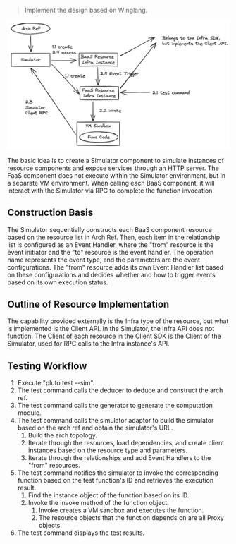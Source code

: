 > Implement the design based on Winglang.

![Simulator Design](../../../assets/simulator-design.png)

The basic idea is to create a Simulator component to simulate instances of resource components and expose services through an HTTP server. The FaaS component does not execute within the Simulator environment, but in a separate VM environment. When calling each BaaS component, it will interact with the Simulator via RPC to complete the function invocation.

## Construction Basis

The Simulator sequentially constructs each BaaS component resource based on the resource list in Arch Ref. Then, each item in the relationship list is configured as an Event Handler, where the "from" resource is the event initiator and the "to" resource is the event handler. The operation name represents the event type, and the parameters are the event configurations. The "from" resource adds its own Event Handler list based on these configurations and decides whether and how to trigger events based on its own execution status.

## Outline of Resource Implementation

The capability provided externally is the Infra type of the resource, but what is implemented is the Client API. In the Simulator, the Infra API does not function. The Client of each resource in the Client SDK is the Client of the Simulator, used for RPC calls to the Infra instance's API.

## Testing Workflow

1. Execute "pluto test --sim".
2. The test command calls the deducer to deduce and construct the arch ref.
3. The test command calls the generator to generate the computation module.
4. The test command calls the simulator adaptor to build the simulator based on the arch ref and obtain the simulator's URL.
   1. Build the arch topology.
   2. Iterate through the resources, load dependencies, and create client instances based on the resource type and parameters.
   3. Iterate through the relationships and add Event Handlers to the "from" resources.
5. The test command notifies the simulator to invoke the corresponding function based on the test function's ID and retrieves the execution result.
   1. Find the instance object of the function based on its ID.
   2. Invoke the invoke method of the function object.
      1. Invoke creates a VM sandbox and executes the function.
      2. The resource objects that the function depends on are all Proxy objects.
6. The test command displays the test results.
